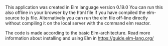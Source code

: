 This application was created in Elm language version 0.19.0
You can run this also offline in your browser by the html file if you have compiled the elm-source to js file.
Alternatively you can run the elm file off-line directly without compiling it on the local server with the command elm reactor.

The code is made according to the basic Elm-architecture.
Read more information about installing and using Elm in https://guide.elm-lang.org/
